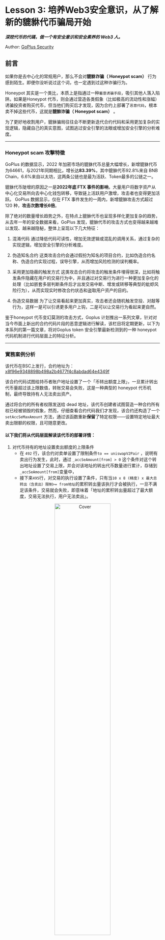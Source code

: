 
# Lesson 3: 培养Web3安全意识，从了解新的貔貅代币骗局开始

***深挖代币的代碼，做一个有安全意识和安全素养的 Web3 人。***

Author: [GoPlus Security](https://twitter.com/GoplusSecurity)

## 前言
如果你是去中心化的常规用户，那么不会对**貔貅诈骗（ Honeypot scam）** 行为感到陌生。即便你没听说过这个词，也一定遇到过这种诈骗行为。

Honeypot 其实是一个类比，本质上是指通过一种`蓄意诱骗手段`，吸引其他人落入陷阱。如果是Honeypot 代币，则会通过营造各类假象（比如极高的流动性和涨幅）诱骗投资者购买代币，但当他们购买后才发现，因为合约上部署了`恶意代码`，根本卖不掉这些代币，这就是**貔貅诈骗（ Honeypot scam）** 。

为了更好地收割用户，貔貅骗局往往会不断更新迭代合约代码和采用更加复杂的实现逻辑，隐藏自己的真实意图，试图逃过安全引擎的法眼或增加安全引擎的分析难度。

---

### Honeypot scam 攻擊特徵
GoPlus 的数据显示，2022 年加密市场的貔貅代币总量大幅增长，新增貔貅代币为64661，与2021年同期相比，增长达**83.39%**，其中貔貅代币92.8%来自 BNB Chain，6.6%来自以太坊，这两条公链也是最为活跃、Token最多的公链之一。

 貔貅代币陡增的原因之一是**2022年底 FTX 事件的影响**，大量用户将数字资产从中心化交易所向去中心化钱包转移，导致链上活跃用户激增，攻击者也变得更加活跃。 GoPlus 数据显示，仅在 FTX 事件发生的一周内，新增貔貅攻击方式超过 120 种，**攻击次数增长6倍**。
 
 除了绝对的数量增长趋势之外，在特点上貔貅代币也呈现多样化更加复杂的趋势，从去年一年的安全数据来看，GoPlus 发现，貔貅代币的攻击方式也变得越来越难以发现、越来越隐秘，整体上呈现以下几大特征：
 
1. 混淆代码
通过降低代码可读性，增加无效逻辑或混乱的调用关系，通过复杂的实现逻辑，增加安全引擎的分析难度。
 
2. 伪造知名合约
这类攻击合约会通过假扮为知名的项目合约，比如伪造合约名称、伪造合约实现过程，误导引擎，从而增加风险检测的误判概率。
 
3. 采用更加隐蔽的触发方式
这类攻击合约将攻击的触发条件埋得很深，比如将触发条件隐藏在用户的交易行为中，并且通过对交易行为进行一种更加复杂化的处理（比如嵌套多层判断条件后才出发交易中断、增发或转移等典型的蚍蜉风险行为），从而实现实时修改合约状态和盗取用户资产的目的。
 
4. 伪造交易数据
为了让交易看起来更加真实，攻击者还会随机触发空投、对敲等行为，这样一是可以引诱更多用户上钩，二是可以让交易行为看起来更自然。

  鉴于honeypot 代币变幻莫测的攻击方式，Goplus 计划推出一系列文章，针对对当今市面上新出的合约代码片段的恶意逻辑进行解读，该栏目将定期更新，以下为本系列的第一篇文章，将对Goplus token 安全引擎最新检测到的一种 honeypot 代码机制进行代码层面上的特征分析。

---

### 實務案例分析

该代币在BSC上发行，合约地址为：[x8f96e9348898b498a2b4677f4c8abdad64e4349f](https://bscscan.com/address/0x8f96e9348898b498a2b4677f4c8abdad64e4349f#code)
 
该合约代码试图给持币者账户地址设置了一个「币转出额度上限」，一旦累计转出代币量超过该上限数值，转账交易会失败，这是一种典型的 honeypot 代币机制，最终导致持有人无法卖出资产。

通过将合约的所有者权限发送给 dead 地址，该代币创建者试图营造一种合约所有权已经被销毁的假象，然而，仔细查看合约代码我们才发现，该合约还构造了一个 `setAccSeMaxAmount` 方法，通过该函数重新**保留**了特定权限——设置特定地址最大卖出限额的权限，且可随意更改。

#### 以下我们将从代码层面解读该代币的部署详情：

  1. 对代币持有的地址设置卖出额度的上限条件
     * 在 `492` 行，该合约对卖单设置了限制条件`to == uniswapV2Pair` ，说明有卖出行为发生，此时，通过 `_accSeAmount[from] > 0` 这个条件对这个转出地址设置了交易上限，并会对该地址的转出代币数量进行累计，存储到`_accSeAmount[from]`变量中，
     * 接下来`495`行，对交易的执行设置了条件，只有当`10 x 8 (精度) x 最大总转出（含卖出）限制>= from地址`的累积转出量该执行才会被执行，一旦不满足该条件，交易就会失败，即意味着「地址的累积转出量超过了最大额度，交易无法执行，用户无法卖出」。

<div align=center>
<img src="https://user-images.githubusercontent.com/107821372/212649168-4a08b1a9-1a16-4591-b0ef-3a6553730826.png" alt="Cover" width="60%"/>
</div>


2. `setAccSeMaxAmount` 方法设置最大转出限额
    - 看区块浏览器，发现合约所有权已经转给dead `0x000000000000000000000000000000000000dead`了，这意味着合约创建者已经销毁了对合约的所有控制权限。那么，这个 `_accSeMaxAmount[from]`  是在哪设置的呢？
      
    <div align=center>
    <img src="https://user-images.githubusercontent.com/107821372/212655600-ae0ca5c8-8925-4270-990f-65fc483e0e68.png" alt="Cover" width="60%"/>
    </div>
      
    - 仔细查看合约代码，我们发现，该合约中还构造了一个 `setAccSeMaxAmount` 方法，该方法可用来对某地址设置最大转出限额`_accSeMaxAmount`，且该方法只有一个唯一的执行者`contractSender1`，此变量在合约部署时赋值为了合约创建者 。

    <div align=center>
    <img src="https://user-images.githubusercontent.com/107821372/212652980-c9451d73-6be7-457a-9b14-fed54f915425.png" alt="Cover" width="60%"/>
    </div>
    
    - 此时我们确定，该合约表面上看起来似乎已`disable`了所有合约创建者的方法权限，实际上则在合约中定义了一个仅可由`contractSender1`调用的函数`setAccSeMaxAmount` ，通过该函数项目方保留了特定权限——设置特定地址最大卖出限额的权限，且可随意更改。

---

### 链下监听

通过查询合约创建者地址的交易记录，我们发现，该地址频繁调用了这个 `setAccSeMaxAmount` 方法，这意味着该合约在调用 `setAccSeMaxAmount `方法对某些地址进行最大卖出额度的限制。查看相应交易记录，我们还发现，黑客是通过链下监听搜集目标代币的买入地址，一旦发现新的持币用户地址，就将其加入黑名单中。

一旦发现这些黑名单中的地址的代币累计卖出数量超过限额，就会交易失败。

<div align=center>
<img src="https://user-images.githubusercontent.com/107821372/212800426-c8266b27-ca39-4d56-9a4a-38b57c943a14.png" alt="Cover" width="60%"/>
</div>

## 結語

随着黑客不断进化自己的攻击方式，安全防御也成为一件极具挑战的任务。

就像 GoPlus 的监测引擎永不停歇地对加密代币相关的攻击面风险进行实时监测一样，对加密安全的学习也将永不停止，只有这样，才能应对这些层出不穷且不断进化的安全风险。




